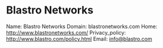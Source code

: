
# Blastro Networks

Name: Blastro Networks
Domain: blastronetworks.com
Home: http://www.blastronetworks.com/
Privacy_policy: http://www.blastro.com/policy.html
Email: info@blastro.com
